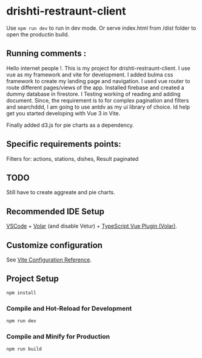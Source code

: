 # drishti-restraunt-client
Use `npm run dev` to run in dev mode.
Or serve index.html from /dist folder to open the productin build.

## Running comments :
Hello internet people !.
This is my project for drishti-restraunt-client.
I use vue as my framework and vite for development.
I added bulma css framework to create my landing page and navigation.
I used vue router to route different pages/views of the app.
Installed firebase and created a dummy database in firestore.
I Testing working of reading and adding document.
Since, the requirement is to for complex pagination and filters and searchddd, I am going to use antdv as my ui library of choice.
ld help get you started developing with Vue 3 in Vite.

Finally added d3.js for pie charts as a dependency.

## Specific requirements points:
Filters for:
    actions,
    stations,
    dishes,
Result paginated
## TODO
Still have to create aggreate and pie charts.

## Recommended IDE Setup

[VSCode](https://code.visualstudio.com/) + [Volar](https://marketplace.visualstudio.com/items?itemName=Vue.volar) (and disable Vetur) + [TypeScript Vue Plugin (Volar)](https://marketplace.visualstudio.com/items?itemName=Vue.vscode-typescript-vue-plugin).

## Customize configuration

See [Vite Configuration Reference](https://vitejs.dev/config/).

## Project Setup

```sh
npm install
```

### Compile and Hot-Reload for Development

```sh
npm run dev
```

### Compile and Minify for Production

```sh
npm run build
```
